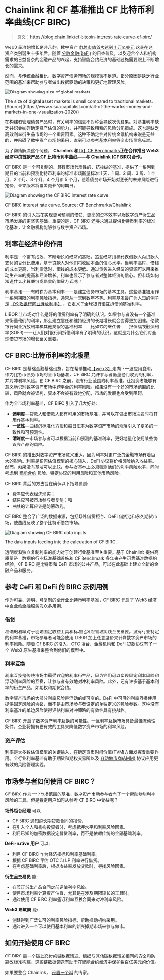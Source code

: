 # Chainlink 和 CF 基准推出 CF 比特币利率曲线(CF BIRC)

> 原文：<https://blog.chain.link/cf-bitcoin-interest-rate-curve-cf-birc/>

Web3 经济的增长是非凡的，数字资产 [的总市值首次达到 1 万亿美元](https://coinmarketcap.com/charts/) 这是在这一资产类别诞生十多年后。随着 [分散金融(DeFi)](https://chain.link/use-cases/defi) 的日益普及，以及迎合个人和机构需求的日益复杂的金融产品的兴起，支持智能合约经济的基础设施需要跟上不断增长的需求。

然而，与传统金融相比，数字资产债务市场的规模微不足道。部分原因是缺乏行业范围的基准来帮助参与者做出数据驱动的决策和更好地管理风险。

![Diagram showing size of global markets.](img/41ca99c9e35051fd3a928e7232d55747.png)

<figcaption id="caption-attachment-4634" class="wp-caption-text">The size of digital asset markets is small compared to traditional markets. [Source](https://www.visualcapitalist.com/all-of-the-worlds-money-and-markets-in-one-visualization-2020/)</figcaption>



在构建和管理债务产品时，有关利率的信息不对称会导致次优结果。对基准利率缺乏共识会妨碍确定资产估值的能力，并可能导致糟糕的风险分配措施。这也是缺乏高效利率衍生品市场的一个重要因素。这种不确定性对传统金融机构来说是无益的，并阻碍了数字资产市场的采用，直到可以参考基本利率等全市场信息标准。

为了帮助解决这个问题， **Chainlink 和**[T5】CF Benchmarks](https://www.cfbenchmarks.com/)**正在合作推出 Web3 经济中的首款产品:CF 比特币利率曲线——与 Chainlink (CF BIRC)合作。**

CF BIRC 是一个可复制的、具有市场代表性的、抗操纵的基准，提供了一系列到期日的当前和预测比特币利率的标准市场衡量标准:1 天、1 周、2 周、3 周、1 个月、2 个月、3 个月、4 个月和 5 个月，随着债务市场开始对更长的未来风险进行定价，未来版本将覆盖更长的到期日。

![Diagram showing the CF BIRC interest rate curve. ](img/37736b8cdad7ab4bba63991a7660ec5b.png)

<figcaption id="caption-attachment-4533" class="wp-caption-text">CF BIRC interest rate curve. Source: CF Benchmarks/Chainlink</figcaption>



CF BIRC 的引入旨在实现更可预测的借贷、更高的资本效率以及数字资产衍生品市场发展的更坚实基础。重要的是，CF BIRC 还寻求通过提供比特币利率的标准化基准，让金融机构能够参与数字资产市场。

## 利率在经济中的作用

利率是一个富有成效、不断增长的经济的基础。这些经济指标代表借款人向贷款人支付的百分比费用，基于贷款人对他们将收回本金的信心水平。当利率高时，借钱的成本更高，当利率低时，借钱的成本更低。通过债务进入经济的资源可以用来推动生产率的提高和经济增长。利率也显示了参与者对整体经济的信心。但市场如何知道什么才算廉价或昂贵的借贷方式呢？

利率基准——有时称为基本利率——是建立债务市场的基本工具。这些基准被用作一系列期限的利率风险指标，通常从一天到数年不等。利率基准最广为人知的例子是 [【伦敦银行同业拆放利率】](https://www.theice.com/iba/libor) ，它定义了全球银行相互拆借的基准利率。

LIBOR 让市场对什么是好的借贷利率有了明确的认识。如果参与者没有一个基准来衡量他们的利率，那么建立信任和维持经济的长期增长就会变得更加困难。伦敦银行同业拆放利率和其他类似的基准利率——比如它的继任者——担保隔夜融资利率(SOFR)——让人们对银行间拆借利率有了明确的认识，这就是为什么它们对全球借贷市场的增长至关重要。

## CF BIRC:比特币利率的北极星

CF BIRC 是基础金融基础设施，旨在帮助推动[【web 3】](https://chain.link/education/web3)走向下一波应用浪潮。作为比特币债务市场的全市场基准，CF BIRC 允许参与者衡量他们收到的利率，并对冲利率风险。在 CF BIRC 之前，没有行业范围的利率基准，让投资者能够有意义地识别数字资产市场中跨平台的利率风险。如果没有一个好的市场范围的比较，风险就会被误判，资本不会被有效地分配，市场的发展也会受到阻碍。

作为全市场利率基准，CF BIRC 引入了几大好处:

*   **透明度**—贷款人和借款人都有可用的市场基准，并可以在做出市场决策时将其用作基本利率。
*   **一致性**—曲线的标准化方法和每日汇率为数字资产市场的涨落引入了更多的一致性和可预测性。
*   **清晰度**—市场参与者可以根据当前和预测的基准利率，更好地量化使用某些协议和产品的风险。

CF BIRC 的推出对数字资产市场意义重大，因为利率对更广泛的金融市场有着巨大的影响。利率是任何估值模型的核心输入，DeFi 协议将价格风险纳入收益率。然而，如果没有基准可以比较，参与者基本上必须猜测他们的利率风险水平，同时考虑到 [智能合约](https://chain.link/education/smart-contracts) 风险、特定协议的利用风险和其他市场风险。

CF BIRC 背后的方法旨在确保以下指导原则:

*   费率应代表经济现实；
*   结果应可被市场参与者复制；和
*   曲线的计算应该是防篡改的。

CF BIRC 整合了广泛的数据来源，包括场外借贷柜台、DeFi 借贷池和永久期货市场，使曲线反映了整个比特币借贷市场。

![Diagram showing CF BIRC data inputs.](img/f26a54d06d84bb9065886c8d766f880a.png)

<figcaption id="caption-attachment-4534" class="wp-caption-text">The data inputs feeding into the calculation of CF BIRC.</figcaption>



透明度和独立复制利率的能力对于创建行业基准至关重要。基于 Chainlink 提供高质量链上数据的行业标准基础设施和 CF Benchmark 多年来产生可靠基准数据的经验，CF BIRC 是比特币和 DeFi 市场的公共产品，可以在此基础上建立全新的金融产品和服务。

## 参考 CeFi 和 DeFi 的 BIRC 示例用例

作为可靠、透明、可复制的全行业比特币利率基准，CF BIRC 开启了 Web3 经济中企业级金融服务的众多用例。

### 借贷

准确的利率对于创建固定收益工具和标准化风险管理实践至关重要。没有行业特定的利率基准，市场参与者可能会使用 LIBOR 加上任意溢价来计算数字资产市场的利率风险。随着 CF BIRC 的引入，OTC 柜台、金融机构和 DeFi 贷款协议有了一个 Web3 原生基准来整合到他们的模型中。

### 利率互换

利率互换是传统市场中最受欢迎的利率衍生品，因为它们可以实现固定利率风险和浮动利率风险的互换，让参与者有效地对冲利率风险。此外，还有许多基于基本利率的衍生产品，如期权和期货合约。

数字资产市场的大部分利率风险是浮动的或可变的。DeFi 中可用的利率互换使用提供固定风险的协议，而不是由市场参与者设定的单独定义的风险参数。这种没有利率基准的单边风险使得评估利率对冲策略的有效性具有挑战性。

CF BIRC 开启了数字资产利率互换的可能性。一旦利率互换市场具备最佳流动性条件，企业将拥有更有效的工具来降低数字资产市场的利率风险。

### 资产评估

利率是大多数估值模型的关键输入，在确定货币时间价值(TVM)方面发挥着重要作用。全行业利率基准有助于期货和期权交易所以及 [自动做市商(AMM)](https://blog.chain.link/automated-market-maker-amm/) 协议应用更有效的风险管理实践。

## 市场参与者如何使用 CF BIRC？

CF BIRC 作为一个市场范围的基准，数字资产市场参与者有了一个帮助辨别利率风险的工具。但是特定用户如何从参考 CF BIRC 中受益呢？

**场外柜台经理** 可以:

*   CF BIRC 通知的长期贷款合同的报价。
*   在引入个人和机构投资者时，考虑抵押水平和利率风险因素。
*   利用已知的加密数据设定借贷利率，而不是依赖传统的金融基础利率。

**DeFi-native 用户** 可以:

*   利用 CF BIRC 作为经济指标和利率基础利率。
*   根据 CF BIRC 评估 OTC 和 LP 利率进行借贷。
*   在考虑基础利率后，根据收益率发放贷款时，寻找风险因素。

**衍生品交易员** 能:

*   在签订衍生产品合同之前评估利率风险。
*   使用市场利率计算资产估值，尤其是在涉及期限较长的工具时。
*   通过使用 CF BIRC 利率签订利率互换合同来对冲利率风险。

**Web3 建筑商** 能:

*   创建得到广泛认可的利率风险指标，帮助推动机构采用。
*   通过进入一个可以使用基本利率的新兴掉期市场来参与做市。

## 如何开始使用 CF BIRC

CF BIRC 是一个链上交付的[](https://data.chain.link/)链数据馈送，根据与其他链数据馈送相同的安全和防篡改标准构建，这些链数据馈送[有助于在智能合约经济中保护](https://blog.chain.link/chainlink-price-feeds-secure-defi/)数百亿美元的价值。

如果要整合 Chainlink， [设置一个叫](https://chainlinkcommunity.typeform.com/to/lTFQ5fdJ) 的专家。